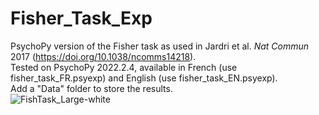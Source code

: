# Fisher_Task_Exp
PsychoPy version of the Fisher task as used in Jardri et al. _Nat Commun_ 2017 (https://doi.org/10.1038/ncomms14218).  
Tested on PsychoPy 2022.2.4, available in French (use fisher_task_FR.psyexp) and English (use fisher_task_EN.psyexp).  
Add a "Data" folder to store the results.    
![FishTask_Large-white](https://user-images.githubusercontent.com/40823809/210080105-31589ac3-cc2f-4099-b65e-c2e8386876e8.jpg)
